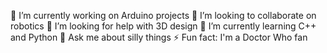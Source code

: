 🔭 I’m currently working on Arduino projects
👯 I’m looking to collaborate on robotics
🤝 I’m looking for help with 3D design
🌱 I’m currently learning C++ and Python
💬 Ask me about silly things
⚡ Fun fact: I'm a Doctor Who fan

<!---
foxyinotsalt/foxyinotsalt is a ✨ special ✨ repository because its `README.md` (this file) appears on your GitHub profile.
You can click the Preview link to take a look at your changes.
--->
